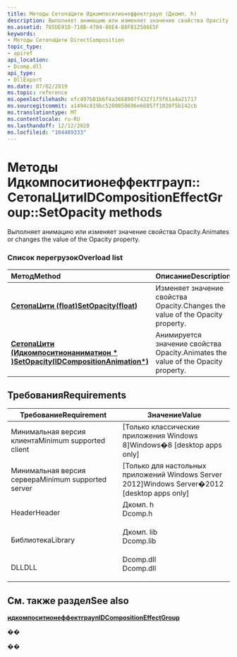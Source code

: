 ```yaml
---
title: Методы СетопаЦити Идкомпоситионеффектграуп (Дкомп. h)
description: Выполняет анимацию или изменяет значение свойства Opacity.
ms.assetid: 785DE91D-718B-4704-88E4-B8FB12586E5F
keywords:
- Методы СетопаЦити DirectComposition
topic_type:
- apiref
api_location:
- Dcomp.dll
api_type:
- DllExport
ms.date: 07/02/2019
ms.topic: reference
ms.openlocfilehash: efc497b81b6f4a3668907f432f1f5f61a4a21717
ms.sourcegitcommit: a1494c819bc5200050696e66057f1020f5b142cb
ms.translationtype: MT
ms.contentlocale: ru-RU
ms.lasthandoff: 12/12/2020
ms.locfileid: "104489333"
---
```

# <a name="idcompositioneffectgroupsetopacity-methods"></a><span data-ttu-id="2f055-104">Методы Идкомпоситионеффектграуп:: СетопаЦити</span><span class="sxs-lookup"><span data-stu-id="2f055-104">IDCompositionEffectGroup::SetOpacity methods</span></span>

<span data-ttu-id="2f055-105">Выполняет анимацию или изменяет значение свойства Opacity.</span><span class="sxs-lookup"><span data-stu-id="2f055-105">Animates or changes the value of the Opacity property.</span></span>

### <a name="overload-list"></a><span data-ttu-id="2f055-106">Список перегрузок</span><span class="sxs-lookup"><span data-stu-id="2f055-106">Overload list</span></span>



| <span data-ttu-id="2f055-107">Метод</span><span class="sxs-lookup"><span data-stu-id="2f055-107">Method</span></span>                                                                                                     | <span data-ttu-id="2f055-108">Описание</span><span class="sxs-lookup"><span data-stu-id="2f055-108">Description</span></span>                                            |
|:-----------------------------------------------------------------------------------------------------------|:-------------------------------------------------------|
| <span data-ttu-id="2f055-109">[**СетопаЦити (float)**](/windows/win32/api/dcomp/nf-dcomp-idcompositioneffectgroup-setopacity(float))</span><span class="sxs-lookup"><span data-stu-id="2f055-109">[**SetOpacity(float)**](/windows/win32/api/dcomp/nf-dcomp-idcompositioneffectgroup-setopacity(float))</span></span>                                    | <span data-ttu-id="2f055-110">Изменяет значение свойства Opacity.</span><span class="sxs-lookup"><span data-stu-id="2f055-110">Changes the value of the Opacity property.</span></span><br/>  |
| <span data-ttu-id="2f055-111">[**СетопаЦити (Идкомпоситионаниматион \* )**](/windows/win32/api/dcomp/nf-dcomp-idcompositioneffectgroup-setopacity(idcompositionanimation))</span><span class="sxs-lookup"><span data-stu-id="2f055-111">[**SetOpacity(IDCompositionAnimation\*)**](/windows/win32/api/dcomp/nf-dcomp-idcompositioneffectgroup-setopacity(idcompositionanimation))</span></span> | <span data-ttu-id="2f055-112">Анимируется значение свойства Opacity.</span><span class="sxs-lookup"><span data-stu-id="2f055-112">Animates the value of the Opacity property.</span></span><br/> |



## <a name="requirements"></a><span data-ttu-id="2f055-113">Требования</span><span class="sxs-lookup"><span data-stu-id="2f055-113">Requirements</span></span>



| <span data-ttu-id="2f055-114">Требование</span><span class="sxs-lookup"><span data-stu-id="2f055-114">Requirement</span></span> | <span data-ttu-id="2f055-115">Значение</span><span class="sxs-lookup"><span data-stu-id="2f055-115">Value</span></span> |
|-------------------------------------|--------------------------------------------------------------------------------------|
| <span data-ttu-id="2f055-116">Минимальная версия клиента</span><span class="sxs-lookup"><span data-stu-id="2f055-116">Minimum supported client</span></span><br/> | <span data-ttu-id="2f055-117">\[Только классические приложения Windows 8\]</span><span class="sxs-lookup"><span data-stu-id="2f055-117">Windows�8 \[desktop apps only\]</span></span><br/>                                           |
| <span data-ttu-id="2f055-118">Минимальная версия сервера</span><span class="sxs-lookup"><span data-stu-id="2f055-118">Minimum supported server</span></span><br/> | <span data-ttu-id="2f055-119">\[Только для настольных приложений Windows Server 2012\]</span><span class="sxs-lookup"><span data-stu-id="2f055-119">Windows Server�2012 \[desktop apps only\]</span></span><br/>                                 |
| <span data-ttu-id="2f055-120">Header</span><span class="sxs-lookup"><span data-stu-id="2f055-120">Header</span></span><br/>                   | <dl> <span data-ttu-id="2f055-121"><dt>Дкомп. h</dt></span><span class="sxs-lookup"><span data-stu-id="2f055-121"><dt>Dcomp.h</dt></span></span> </dl>   |
| <span data-ttu-id="2f055-122">Библиотека</span><span class="sxs-lookup"><span data-stu-id="2f055-122">Library</span></span><br/>                  | <dl> <span data-ttu-id="2f055-123"><dt>Дкомп. lib</dt></span><span class="sxs-lookup"><span data-stu-id="2f055-123"><dt>Dcomp.lib</dt></span></span> </dl> |
| <span data-ttu-id="2f055-124">DLL</span><span class="sxs-lookup"><span data-stu-id="2f055-124">DLL</span></span><br/>                      | <dl> <span data-ttu-id="2f055-125"><dt>Dcomp.dll</dt></span><span class="sxs-lookup"><span data-stu-id="2f055-125"><dt>Dcomp.dll</dt></span></span> </dl> |



## <a name="see-also"></a><span data-ttu-id="2f055-126">См. также раздел</span><span class="sxs-lookup"><span data-stu-id="2f055-126">See also</span></span>

<dl> <dt>

[<span data-ttu-id="2f055-127">**идкомпоситионеффектграуп**</span><span class="sxs-lookup"><span data-stu-id="2f055-127">**IDCompositionEffectGroup**</span></span>](/windows/win32/api/dcomp/nn-dcomp-idcompositioneffectgroup)
</dt> </dl>

<span data-ttu-id="2f055-128">�</span><span class="sxs-lookup"><span data-stu-id="2f055-128">�</span></span>

<span data-ttu-id="2f055-129">�</span><span class="sxs-lookup"><span data-stu-id="2f055-129">�</span></span>
